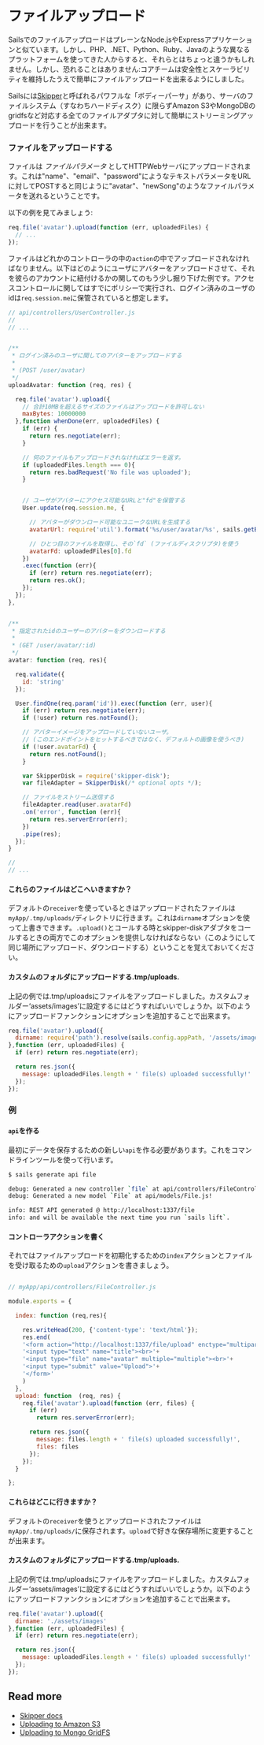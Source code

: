 # ファイルアップロード

SailsでのファイルアップロードはプレーンなNode.jsやExpressアプリケーションと似ています。しかし、PHP、.NET、Python、Ruby、Javaのような異なるプラットフォームを使ってきた人からすると、それらとはちょっと違うかもしれません。しかし、恐れることはありません:コアチームは安全性とスケーラビリティを維持したうえで簡単にファイルアップロードを出来るようにしました。

Sailsには[Skipper](https://github.com/balderdashy/skipper)と呼ばれるパワフルな「ボディーパーサ」があり、サーバのファイルシステム（すなわちハードディスク）に限らずAmazon S3やMongoDBのgridfsなど対応する全てのファイルアダプタに対して簡単にストリーミングアップロードを行うことが出来ます。



### ファイルをアップロードする

ファイルは _ファイルパラメータ_ としてHTTPWebサーバにアップロードされます。これは"name"、"email"、"password"にようなテキストパラメータをURLに対してPOSTすると同じように"avatar"、"newSong"のようなファイルパラメータを送れるということです。

以下の例を見てみましょう:

```javascript
req.file('avatar').upload(function (err, uploadedFiles) {
  // ...
});
```

ファイルはどれかのコントローラの中の`action`の中でアップロードされなければなりません。以下はどのようにユーザにアバターをアップロードさせて、それを彼らのアカウントに紐付けるかの関してのもう少し掘り下げた例です。アクセスコントロールに関してはすでにポリシーで実行され、ログイン済みのユーザのidは`req.session.me`に保管されていると想定します。

```javascript
// api/controllers/UserController.js
//
// ...


/**
 * ログイン済みのユーザに関してのアバターをアップロードする
 *
 * (POST /user/avatar)
 */
uploadAvatar: function (req, res) {

  req.file('avatar').upload({
    // 合計10MBを超えるサイズのファイルはアップロードを許可しない
    maxBytes: 10000000
  },function whenDone(err, uploadedFiles) {
    if (err) {
      return res.negotiate(err);
    }

    // 何のファイルもアップロードされなければエラーを返す。
    if (uploadedFiles.length === 0){
      return res.badRequest('No file was uploaded');
    }


    // ユーザがアバターにアクセス可能なURLと"fd"を保管する
    User.update(req.session.me, {

      // アバターがダウンロード可能なユニークなURLを生成する
      avatarUrl: require('util').format('%s/user/avatar/%s', sails.getBaseUrl(), req.session.me),

      // ひとつ目のファイルを取得し、その`fd` (ファイルディスクリプタ)を使う
      avatarFd: uploadedFiles[0].fd
    })
    .exec(function (err){
      if (err) return res.negotiate(err);
      return res.ok();
    });
  });
},


/**
 * 指定されたidのユーザーのアバターをダウンロードする
 *
 * (GET /user/avatar/:id)
 */
avatar: function (req, res){

  req.validate({
    id: 'string'
  });

  User.findOne(req.param('id')).exec(function (err, user){
    if (err) return res.negotiate(err);
    if (!user) return res.notFound();

    // アバターイメージをアップロードしていないユーザ。
    // (このエンドポイントをヒットするべきではなく、デフォルトの画像を使うべき)
    if (!user.avatarFd) {
      return res.notFound();
    }

    var SkipperDisk = require('skipper-disk');
    var fileAdapter = SkipperDisk(/* optional opts */);

    // ファイルをストリーム送信する
    fileAdapter.read(user.avatarFd)
    .on('error', function (err){
      return res.serverError(err);
    })
    .pipe(res);
  });
}

//
// ...
```




#### これらのファイルはどこへいきますか？
デフォルトの`receiver`を使っているときはアップロードされたファイルは`myApp/.tmp/uploads/`ディレクトリに行きます。これは`dirname`オプションを使って上書きできます。`.upload()`とコールする時とskipper-diskアダプタをコールするときの両方でこのオプションを提供しなければならない（このようにして同じ場所にアップロード、ダウンロードする）ということを覚えておいてください。


#### カスタムのフォルダにアップロードする.tmp/uploads.
上記の例では.tmp/uploadsにファイルをアップロードしました。カスタムフォルダー‘assets/images’に設定するにはどうすればいいでしょうか。以下のようにアップロードファンクションにオプションを追加することで出来ます。

```javascript
req.file('avatar').upload({
  dirname: require('path').resolve(sails.config.appPath, '/assets/images')
},function (err, uploadedFiles) {
  if (err) return res.negotiate(err);

  return res.json({
    message: uploadedFiles.length + ' file(s) uploaded successfully!'
  });
});
```

### 例

#### `api`を作る
最初にデータを保存するための新しい`api`を作る必要があります。これをコマンドラインツールを使って行います。

```sh
$ sails generate api file

debug: Generated a new controller `file` at api/controllers/FileController.js!
debug: Generated a new model `File` at api/models/File.js!

info: REST API generated @ http://localhost:1337/file
info: and will be available the next time you run `sails lift`.
```

#### コントローラアクションを書く

それではファイルアップロードを初期化するための`index`アクションとファイルを受け取るための`upload`アクションを書きましょう。

```javascript

// myApp/api/controllers/FileController.js

module.exports = {

  index: function (req,res){

    res.writeHead(200, {'content-type': 'text/html'});
    res.end(
    '<form action="http://localhost:1337/file/upload" enctype="multipart/form-data" method="post">'+
    '<input type="text" name="title"><br>'+
    '<input type="file" name="avatar" multiple="multiple"><br>'+
    '<input type="submit" value="Upload">'+
    '</form>'
    )
  },
  upload: function  (req, res) {
    req.file('avatar').upload(function (err, files) {
      if (err)
        return res.serverError(err);

      return res.json({
        message: files.length + ' file(s) uploaded successfully!',
        files: files
      });
    });
  }

};
```

#### これらはどこに行きますか？
デフォルトの`receiver`を使うとアップロードされたファイルは`myApp/.tmp/uploads/`に保存されます。`upload`で好きな保存場所に変更することが出来ます。

#### カスタムのフォルダにアップロードする.tmp/uploads.
上記の例では.tmp/uploadsにファイルをアップロードしました。カスタムフォルダー‘assets/images’に設定するにはどうすればいいでしょうか。以下のようにアップロードファンクションにオプションを追加することで出来ます。

```javascript
req.file('avatar').upload({
  dirname: './assets/images'
},function (err, uploadedFiles) {
  if (err) return res.negotiate(err);

  return res.json({
    message: uploadedFiles.length + ' file(s) uploaded successfully!'
  });
});
```

## Read more

+ [Skipper docs](https://github.com/balderdashy/skipper)
+ [Uploading to Amazon S3](http://sailsjs.org/documentation/concepts/file-uploads/uploading-to-s-3)
+ [Uploading to Mongo GridFS](http://sailsjs.org/documentation/concepts/file-uploads/uploading-to-grid-fs)



<docmeta name="displayName" value="File Uploads">
